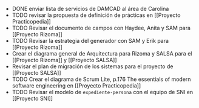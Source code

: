 - DONE enviar lista de servicios de DAMCAD al área de Carolina
- TODO revisar la propuesta de definición de prácticas en [[Proyecto Practicopedia]]
- TODO Revisar el documento de campos con Haydee, Anita y SAM  para [[Proyecto Rizoma]]
- TODO Revisar la estrategia del generador con SAM y Erik para [[Proyecto Rizoma]]
- Crear el diagrama general de Arquitectura para Rizoma y SALSA para el [[Proyecto Rizoma]] y [[Proyecto SALSA]]
- Revisar el plan de migración de los sistemas para el proyecto de [[Proyecto SALSA]]
- TODO Crear el diagrama de Scrum Lite, p.176 The essentials of modern software engineering en [[Proyecto Practicopedia]]
- TODO Revisar el modelo de `expediente-persona` con el equipo de SNI en [[Proyecto SNI]]